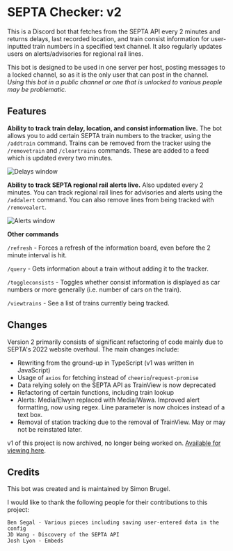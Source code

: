 # SEPTA Checker: v2
This is a Discord bot that fetches from the SEPTA API every 2 minutes and returns delays, last recorded location, and train consist information for user-inputted train numbers in a specified text channel. It also regularly updates users on alerts/advisories for regional rail lines.

This bot is designed to be used in one server per host, posting messages to a locked channel, so as it is the only user that can post in the channel. *Using this bot in a public channel or one that is unlocked to various people may be problematic.*

## Features
**Ability to track train delay, location, and consist information live.** The bot allows you to add certain SEPTA train numbers to the tracker, using the `/addtrain` command. Trains can be removed from the tracker using the `/removetrain` and `/cleartrains` commands. These are added to a feed which is updated every two minutes.

![Delays window](https://i.imgur.com/A5wOYM6.png)

**Ability to track SEPTA regional rail alerts live.** Also updated every 2 minutes. You can track regional rail lines for advisories and alerts using the `/addalert` command. You can also remove lines from being tracked with `/removealert`.

![Alerts window](https://i.imgur.com/0X9GJnm.png)

**Other commands**

`/refresh` - Forces a refresh of the information board, even before the 2 minute interval is hit.

`/query` - Gets information about a train without adding it to the tracker.

`/toggleconsists` - Toggles whether consist information is displayed as car numbers or more generally (i.e. number of cars on the train).

`/viewtrains` - See a list of trains currently being tracked.

## Changes
Version 2 primarily consists of significant refactoring of code mainly due to SEPTA's 2022 website overhaul. The main changes include:

- Rewriting from the ground-up in TypeScript (v1 was written in JavaScript)
- Usage of `axios` for fetching instead of `cheerio`/`request-promise`
- Data relying solely on the SEPTA API as TrainView is now deprecated
- Refactoring of certain functions, including train lookup
- Alerts: Media/Elwyn replaced with Media/Wawa. Improved alert formatting, now using regex. Line parameter is now choices instead of a text box.
- Removal of station tracking due to the removal of TrainView. May or may not be reinstated later.

v1 of this project is now archived, no longer being worked on. [Available for viewing here](https://github.com/sbrugel/SEPTA-Checker).

## Credits
This bot was created and is maintained by Simon Brugel.

I would like to thank the following people for their contributions to this project:

```
Ben Segal - Various pieces including saving user-entered data in the config
JD Wang - Discovery of the SEPTA API
Josh Lyon - Embeds
```